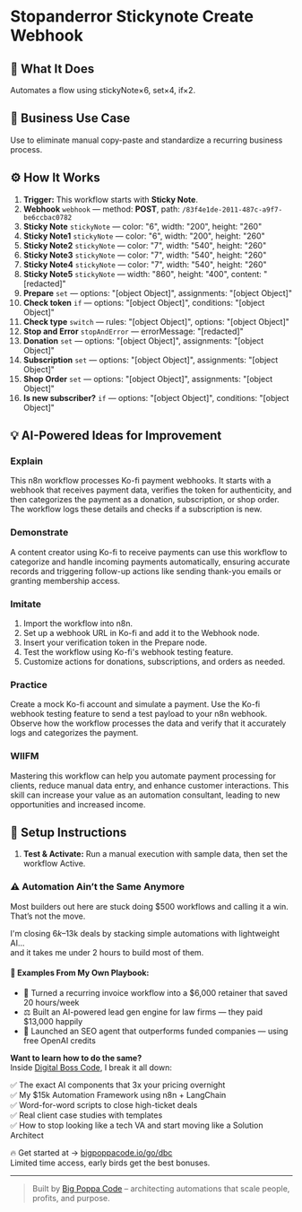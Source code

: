 # Stopanderror Stickynote Create Webhook
## 🚀 What It Does
Automates a flow using stickyNote×6, set×4, if×2.

## 💼 Business Use Case
Use to eliminate manual copy-paste and standardize a recurring business process.

## ⚙️ How It Works
1. **Trigger:** This workflow starts with **Sticky Note**.
2. **Webhook** `webhook` — method: **POST**, path: `/83f4e1de-2011-487c-a9f7-be6ccbac0782`
3. **Sticky Note** `stickyNote` — color: "6", width: "200", height: "260"
4. **Sticky Note1** `stickyNote` — color: "6", width: "200", height: "260"
5. **Sticky Note2** `stickyNote` — color: "7", width: "540", height: "260"
6. **Sticky Note3** `stickyNote` — color: "7", width: "540", height: "260"
7. **Sticky Note4** `stickyNote` — color: "7", width: "540", height: "260"
8. **Sticky Note5** `stickyNote` — width: "860", height: "400", content: "[redacted]"
9. **Prepare** `set` — options: "[object Object]", assignments: "[object Object]"
10. **Check token** `if` — options: "[object Object]", conditions: "[object Object]"
11. **Check type** `switch` — rules: "[object Object]", options: "[object Object]"
12. **Stop and Error** `stopAndError` — errorMessage: "[redacted]"
13. **Donation** `set` — options: "[object Object]", assignments: "[object Object]"
14. **Subscription** `set` — options: "[object Object]", assignments: "[object Object]"
15. **Shop Order** `set` — options: "[object Object]", assignments: "[object Object]"
16. **Is new subscriber?** `if` — options: "[object Object]", conditions: "[object Object]"

## 💡 AI-Powered Ideas for Improvement
### Explain
This n8n workflow processes Ko-fi payment webhooks. It starts with a webhook that receives payment data, verifies the token for authenticity, and then categorizes the payment as a donation, subscription, or shop order. The workflow logs these details and checks if a subscription is new.

### Demonstrate
A content creator using Ko-fi to receive payments can use this workflow to categorize and handle incoming payments automatically, ensuring accurate records and triggering follow-up actions like sending thank-you emails or granting membership access.

### Imitate
1. Import the workflow into n8n.
2. Set up a webhook URL in Ko-fi and add it to the Webhook node.
3. Insert your verification token in the Prepare node.
4. Test the workflow using Ko-fi's webhook testing feature.
5. Customize actions for donations, subscriptions, and orders as needed.

### Practice
Create a mock Ko-fi account and simulate a payment. Use the Ko-fi webhook testing feature to send a test payload to your n8n webhook. Observe how the workflow processes the data and verify that it accurately logs and categorizes the payment.

### WIIFM
Mastering this workflow can help you automate payment processing for clients, reduce manual data entry, and enhance customer interactions. This skill can increase your value as an automation consultant, leading to new opportunities and increased income.

## 🔧 Setup Instructions
1. **Test & Activate:** Run a manual execution with sample data, then set the workflow Active.

### ⚠️ Automation Ain’t the Same Anymore

Most builders out here are stuck doing $500 workflows and calling it a win.  
That’s not the move.  

I'm closing $6k–$13k deals by stacking simple automations with lightweight AI...  
and it takes me under 2 hours to build most of them.

#### 🧠 Examples From My Own Playbook:
- 🔁 Turned a recurring invoice workflow into a $6,000 retainer that saved 20 hours/week  
- ⚖️ Built an AI-powered lead gen engine for law firms — they paid $13,000 happily  
- 🚀 Launched an SEO agent that outperforms funded companies — using free OpenAI credits  

**Want to learn how to do the same?**  
Inside [Digital Boss Code](https://bigpoppacode.io/go/dbc), I break it all down:

✅ The exact AI components that 3x your pricing overnight  
✅ My $15k Automation Framework using n8n + LangChain  
✅ Word-for-word scripts to close high-ticket deals  
✅ Real client case studies with templates  
✅ How to stop looking like a tech VA and start moving like a Solution Architect  

🔥 Get started at → [bigpoppacode.io/go/dbc](https://bigpoppacode.io/go/dbc)  
Limited time access, early birds get the best bonuses.

---
> Built by [Big Poppa Code](https://bigpoppacode.io) – architecting automations that scale people, profits, and purpose.
